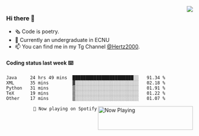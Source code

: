 <img  align="right" src="https://github-readme-stats.vercel.app/api?username=BillChen2K&show_icons=true&count_private=true&hide_title=true">

### Hi there 👋

- 🗞 Code is poetry.
- 🌱 Currently an undergraduate in ECNU
- 📫 You can find me in my Tg Channel [@Hertz2000](https://t.me/Hertz2000).

#### Coding status last week ⌨️

<!--START_SECTION:waka-->
```text
Java     24 hrs 49 mins  ███████████████████████░░   91.34 % 
XML      35 mins         ▓░░░░░░░░░░░░░░░░░░░░░░░░   02.18 % 
Python   31 mins         ▒░░░░░░░░░░░░░░░░░░░░░░░░   01.91 % 
TeX      19 mins         ▒░░░░░░░░░░░░░░░░░░░░░░░░   01.22 % 
Other    17 mins         ▒░░░░░░░░░░░░░░░░░░░░░░░░   01.07 % 
```
<!--END_SECTION:waka-->


<div>
<a href="https://spotify-now-playing.billchen2k.vercel.app/now-playing?open">
   <img align="right" src="https://spotify-now-playing.billchen2k.vercel.app/now-playing" width="256" height="64" alt="Now Playing">
</a>
</div>

<div>
<p align="right"><code>🎵 Now playing on Spotify</code></p>
</div>

<!--
**BillChen2K/BillChen2K** is a ✨ _special_ ✨ repository because its `README.md` (this file) appears on your GitHub profile.

Here are some ideas to get you started:

- 🔭 I’m currently working on ...
- 🌱 I’m currently learning ...
- 👯 I’m looking to collaborate on ...
- 🤔 I’m looking for help with ...
- 💬 Ask me about ...
- 📫 How to reach me: ...
- 😄 Pronouns: ...
- ⚡ Fun fact: ...
-->
